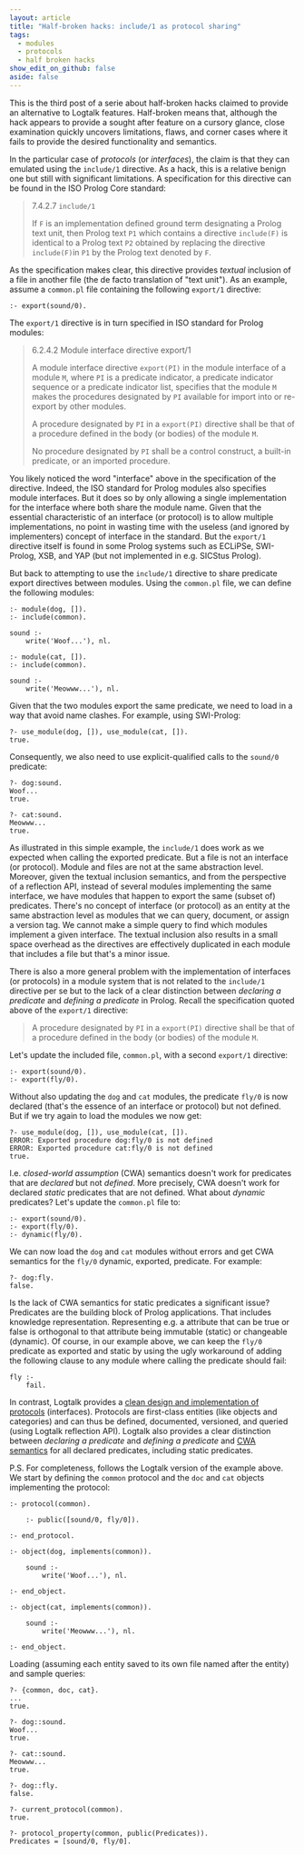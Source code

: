 ```yaml
---
layout: article
title: "Half-broken hacks: include/1 as protocol sharing"
tags:
  - modules
  - protocols
  - half broken hacks
show_edit_on_github: false
aside: false
---
```


This is the third post of a serie about half-broken hacks claimed to provide an alternative to Logtalk features. Half-broken means that, although the hack appears to provide a sought after feature on a cursory glance, close examination quickly uncovers limitations, flaws, and corner cases where it fails to provide the desired functionality and semantics.

In the particular case of *protocols* (or *interfaces*), the claim is that they can emulated using the `include/1` directive. As a hack, this is a relative benign one but still with significant limitations. A specification for this directive can be found in the ISO Prolog Core standard:

> 7.4.2.7 `include/1`
> 
> If `F` is an implementation defined ground term designating
> a Prolog text unit, then Prolog text `P1` which contains
> a directive `include(F)` is identical to a Prolog text `P2`
> obtained by replacing the directive `include(F)`in `P1` by
> the Prolog text denoted by `F`.

As the specification makes clear, this directive provides *textual* inclusion of a file in another file (the de facto translation of "text unit"). As an example, assume a `common.pl` file containing the following `export/1` directive:

```logtalk
:- export(sound/0).
```

The `export/1` directive is in turn specified in ISO standard for Prolog modules:

> 6.2.4.2 Module interface directive export/1
> 
> A module interface directive `export(PI)` in the module
> interface of a module `M`, where `PI` is a predicate indicator,
> a predicate indicator sequence or a predicate indicator list,
> specifies that the module `M` makes the procedures designated by
> `PI` available for import into or re-export by other modules.
> 
> A procedure designated by `PI` in a `export(PI)` directive
> shall be that of a procedure defined in the body (or bodies) of
> the module `M`.
>
>No procedure designated by `PI` shall be a control construct, a
>built-in predicate, or an imported procedure.

You likely noticed the word "interface" above in the specification of the directive. Indeed, the ISO standard for Prolog modules also specifies module interfaces. But it does so by only allowing a single implementation for the interface where both share the module name. Given that the essential characteristic of an interface (or protocol) is to allow multiple implementations, no point in wasting time with the useless (and ignored by implementers) concept of interface in the standard. But the `export/1` directive itself is found in some Prolog systems such as ECLiPSe, SWI-Prolog, XSB, and YAP (but not implemented in e.g. SICStus Prolog).

But back to attempting to use the `include/1` directive to share predicate export directives between modules. Using the `common.pl` file, we can define the following modules:

```logtalk
:- module(dog, []).
:- include(common).

sound :-
    write('Woof...'), nl.
```

```logtalk
:- module(cat, []).
:- include(common).

sound :-
    write('Meowww...'), nl.
```

Given that the two modules export the same predicate, we need to load in a way that avoid name clashes. For example, using SWI-Prolog:

```text
?- use_module(dog, []), use_module(cat, []).
true.
```

Consequently, we also need to use explicit-qualified calls to the `sound/0` predicate:

```text
?- dog:sound.
Woof...
true.

?- cat:sound.
Meowww...
true.
```

As illustrated in this simple example, the `include/1` does work as we expected when calling the exported predicate. But a file is not an interface (or protocol). Module and files are not at the same abstraction level. Moreover, given the textual inclusion semantics, and from the perspective of a reflection API, instead of several modules implementing the same interface, we have modules that happen to export the same (subset of) predicates. There's no concept of interface (or protocol) as an entity at the same abstraction level as modules that we can query, document, or assign a version tag. We cannot make a simple query to find which modules implement a given interface. The textual inclusion also results in a small space overhead as the directives are effectively duplicated in each module that includes a file but that's a minor issue.

There is also a more general problem with the implementation of interfaces (or protocols) in a module system that is not related to the `include/1` directive per se but to the lack of a clear distinction between *declaring a predicate* and *defining a predicate* in Prolog. Recall the specification quoted above of the `export/1` directive:

> A procedure designated by `PI` in a `export(PI)` directive
> shall be that of a procedure defined in the body (or bodies) of
> the module `M`.

Let's update the included file, `common.pl`, with a second `export/1` directive:

```logtalk
:- export(sound/0).
:- export(fly/0).
```

Without also updating the `dog` and `cat` modules, the predicate `fly/0` is now declared (that's the essence of an interface or protocol) but not defined. But if we try again to load the modules we now get:

```text
?- use_module(dog, []), use_module(cat, []).
ERROR: Exported procedure dog:fly/0 is not defined
ERROR: Exported procedure cat:fly/0 is not defined
true.
```

I.e. *closed-world assumption* (CWA) semantics doesn't work for predicates that are *declared* but not *defined*. More precisely, CWA doesn't work for declared *static* predicates that are not defined. What about *dynamic* predicates? Let's update the `common.pl` file to:

```logtalk
:- export(sound/0).
:- export(fly/0).
:- dynamic(fly/0).
```

We can now load the `dog` and `cat` modules without errors and get CWA semantics for the `fly/0` dynamic, exported, predicate. For example:

```text
?- dog:fly.
false.
```

Is the lack of CWA semantics for static predicates a significant issue? Predicates are the building block of Prolog 
applications. That includes knowledge representation. Representing e.g. a attribute that can be true or false is orthogonal to that attribute being immutable (static) or changeable (dynamic). Of course, in our example above, we can keep the `fly/0` predicate as exported and static by using the ugly workaround of adding the following clause to any module where calling the predicate should fail:

```logtalk
fly :-
    fail.
```

In contrast, Logtalk provides a [clean design and implementation of protocols](https://logtalk.org/manuals/userman/protocols.html) (interfaces). Protocols are first-class entities (like objects and categories) and can thus be defined, documented, versioned, and queried (using Logtalk reflection API). Logtalk also provides a clear distinction between *declaring a predicate* and *defining a predicate* and [CWA semantics](https://logtalk.org/manuals/glossary.html#term-closed-world-assumption) for all declared predicates, including static predicates.

P.S. For completeness, follows the Logtalk version of the example above. We start by defining the `common` protocol and the `doc` and `cat` objects implementing the protocol:

```logtalk
:- protocol(common).

    :- public([sound/0, fly/0]).

:- end_protocol.
```

```logtalk
:- object(dog, implements(common)).

    sound :-
        write('Woof...'), nl.

:- end_object.
```

```logtalk
:- object(cat, implements(common)).

    sound :-
        write('Meowww...'), nl.

:- end_object.
```

Loading (assuming each entity saved to its own file named after the entity) and sample queries:

```text
?- {common, doc, cat}.
...
true.

?- dog::sound.
Woof...
true.

?- cat::sound.
Meowww...
true.

?- dog::fly.
false.

?- current_protocol(common).
true.

?- protocol_property(common, public(Predicates)).
Predicates = [sound/0, fly/0].
```
